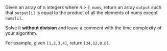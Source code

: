Given an array of n integers where _n > 1_, `nums`, return an array `output` such that `output[i]`
is equal to the product of all the elements of nums except `nums[i]`.

Solve it **without division** and leave a comment with the time complexity of your algorithm.

For example, given `[1,2,3,4]`, return `[24,12,8,6]`.
